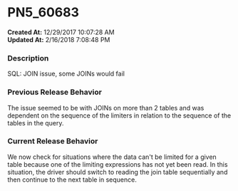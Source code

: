 # PN5_60683

**Created At:** 12/29/2017 10:07:28 AM  
**Updated At:** 2/16/2018 7:08:48 PM  


### Description

SQL: JOIN issue, some JOINs would fail



### Previous Release Behavior

The issue seemed to be with JOINs on more than 2 tables and was dependent on the sequence of the limiters in relation to the sequence of the tables in the query.



### Current Release Behavior

We now check for situations where the data can't be limited for a given table because one of the limiting expressions has not yet been read. In this situation, the driver should switch to reading the join table sequentially and then continue to the next table in sequence.
